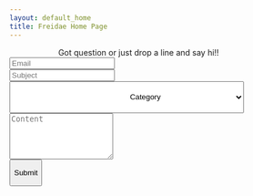 ```yaml
---
layout: default_home
title: Freidae Home Page
---
```

<form role="form" method="POST" action="http://formspree.io/udbhav1995@gmail.com" id="form_reach_us">
    <div class="form-group">
        <label for="inputEmail" style="text-align: center;padding-left: 17%;padding-right: 17%;">Got question or just drop a line and say hi!!</label>
        <input type="email" class="form-control" id="inputEmail" placeholder="Email" name="email">
    </div>
    <div class="form-group">
        <input type="text" class="form-control" id="inputSubject" placeholder="Subject" name="subject">
    </div>
    <div class="form-group">
        <select class="form-control" id="sel1" style="padding-left: 41%;padding-right: 23%;height: 56px;" name="category">
            <option>Category</option>
            <option>Comment</option>
            <option>Suggestion</option>
        </select>
    </div>
    <div class="form-group">
        <textarea class="form-control" rows="5" id="content" placeholder="Content" name="content"></textarea>
    </div>
    <div class="form-group g-recaptcha" data-sitekey="6LeZnAATAAAAAOJ3yKx36w7PVQ324vz6T1BL8l9z"></div>
    <div class="form-group" style="width: 71px;min-width: 71px;">
        <button type="submit" class="btn btn-primary"><p style="text-align: center;">Submit</p></button>
    </div>
</form>
    